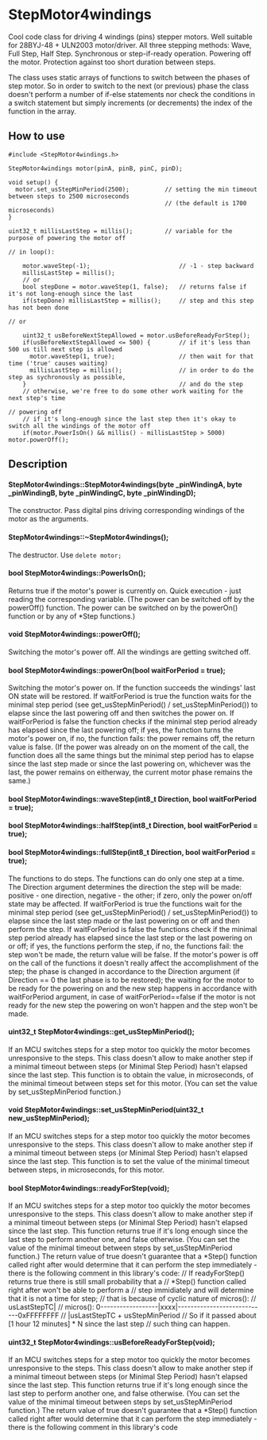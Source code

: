 # StepMotor4windings
Cool code class for driving 4 windings (pins) stepper motors. Well suitable for 28BYJ-48 + ULN2003 motor/driver. All three stepping methods: Wave, Full Step, Half Step. Synchronous or step-if-ready operation. Powering off the motor. Protection against too short duration between steps.

The class uses static arrays of functions to switch between the phases of step motor. So in order to switch to the next (or previous) phase the class doesn't perform a number of if-else statements nor check the conditions in a switch statement but simply increments (or decrements) the index of the function in the array.

## How to use
```
#include <StepMotor4windings.h>

StepMotor4windings motor(pinA, pinB, pinC, pinD);

void setup() {
  motor.set_usStepMinPeriod(2500);          // setting the min timeout between steps to 2500 microseconds
                                            // (the default is 1700 microseconds)
}

uint32_t millisLastStep = millis();         // variable for the purpose of powering the motor off

// in loop():

    motor.waveStep(-1);                         // -1 - step backward
    millisLastStep = millis();
    // or
    bool stepDone = motor.waveStep(1, false);   // returns false if it's not long-enough since the last
    if(stepDone) millisLastStep = millis();     // step and this step has not been done
    
// or

    uint32_t usBeforeNextStepAllowed = motor.usBeforeReadyForStep();
    if(usBeforeNextStepAllowed <= 500) {        // if it's less than 500 us till next step is allowed
      motor.waveStep(1, true);                  // then wait for that time ('true' causes waiting)
      millisLastStep = millis();                // in order to do the step as sychronously as possible,
    }                                           // and do the step
    // otherwise, we're free to do some other work waiting for the next step's time

// powering off
    // if it's long-enough since the last step then it's okay to switch all the windings of the motor off
    if(motor.PowerIsOn() && millis() - millisLastStep > 5000) motor.powerOff();
```

## Description
#### StepMotor4windings::StepMotor4windings(byte _pinWindingA, byte _pinWindingB, byte _pinWindingC, byte _pinWindingD);
The constructor. Pass digital pins driving corresponding windings of the motor as the arguments.

#### StepMotor4windings::~StepMotor4windings();
The destructor. Use `delete motor;`

#### bool StepMotor4windings::PowerIsOn();
Returns true if the motor's power is currently on. Quick execution - just reading the corresponding variable. (The power can be switched off by the powerOff() function. The power can be switched on by the powerOn() function or by any of *Step functions.)

#### void StepMotor4windings::powerOff();
Switching the motor's power off. All the windings are getting switched off.

#### bool StepMotor4windings::powerOn(bool waitForPeriod = true);
Switching the motor's power on. If the function succeeds the windings' last ON state will be restored. If waitForPeriod is true the function waits for the minimal step period (see get_usStepMinPeriod() / set_usStepMinPeriod()) to elapse since the last powering off and then switches the power on. If waitForPeriod is false the function checks if the minimal step period already has elapsed since the last powering off; if yes, the function turns the motor's power on, if no, the function fails: the power remains off, the return value is false. (If the power was already on on the moment of the call, the function does all the same things but the minimal step period has to elapse since the last step made or since the last powering on, whichever was the last, the power remains on eitherway, the current motor phase remains the same.)

#### bool StepMotor4windings::waveStep(int8_t Direction, bool waitForPeriod = true);
#### bool StepMotor4windings::halfStep(int8_t Direction, bool waitForPeriod = true);
#### bool StepMotor4windings::fullStep(int8_t Direction, bool waitForPeriod = true);
The functions to do steps. The functions can do only one step at a time. The Direction argument determines the direction the step will be made: positive - one direction, negative - the other; if zero, only the power on/off state may be affected. If waitForPeriod is true the functions wait for the minimal step period (see get_usStepMinPeriod() / set_usStepMinPeriod()) to elapse since the last step made or the last powering on or off and then perform the step. If waitForPeriod is false the functions check if the minimal step period already has elapsed since the last step or the last powering on or off; if yes, the functions perform the step, if no, the functions fail: the step won't be made, the return value will be false. If the motor's power is off on the call of the functions it doesn't really affect the accomplishment of the step; the phase is changed in accordance to the Direction argument (if Direction == 0 the last phase is to be restored); the waiting for the motor to be ready for the powering on and the new step happens in accordance with waitForPeriod argument, in case of waitForPeriod==false if the motor is not ready for the new step the powering on won't happen and the step won't be made.

#### uint32_t StepMotor4windings::get_usStepMinPeriod();
If an MCU switches steps for a step motor too quickly the motor becomes unresponsive to the steps. This class doesn't allow to make another step if a minimal timeout between steps (or Minimal Step Period) hasn't elapsed since the last step. This function is to obtain the value, in microseconds, of the minimal timeout between steps set for this motor. (You can set the value by set_usStepMinPeriod function.)

#### void StepMotor4windings::set_usStepMinPeriod(uint32_t new_usStepMinPeriod);
If an MCU switches steps for a step motor too quickly the motor becomes unresponsive to the steps. This class doesn't allow to make another step if a minimal timeout between steps (or Minimal Step Period) hasn't elapsed since the last step. This function is to set the value of the minimal timeout between steps, in microseconds, for this motor.

#### bool StepMotor4windings::readyForStep(void);
If an MCU switches steps for a step motor too quickly the motor becomes unresponsive to the steps. This class doesn't allow to make another step if a minimal timeout between steps (or Minimal Step Period) hasn't elapsed since the last step. This function returns true if it's long enough since the last step to perform another one, and false otherwise. (You can set the value of the minimal timeout between steps by set_usStepMinPeriod function.) The return value of true doesn't guarantee that a *Step() function called right after would determine that it can perform the step immediately - there is the following comment in this library's code:
    // If readyForStep() returns true there is still small probability that a
    // *Step() function called right after won't be able to perform a
    // step immidiately and will determine that it is not a time for step;
    // that is because of cyclic nature of micros():
    //                  usLastStepTC|
    // micros(): 0------------------|xxxx|----------------------------0xFFFFFFFF
    //                                   |usLastStepTC + usStepMinPeriod
    // So if it passed about [1 hour 12 minutes] * N since the last step
    // such thing can happen.

#### uint32_t StepMotor4windings::usBeforeReadyForStep(void);
If an MCU switches steps for a step motor too quickly the motor becomes unresponsive to the steps. This class doesn't allow to make another step if a minimal timeout between steps (or Minimal Step Period) hasn't elapsed since the last step. This function returns true if it's long enough since the last step to perform another one, and false otherwise. (You can set the value of the minimal timeout between steps by set_usStepMinPeriod function.) The return value of true doesn't guarantee that a *Step() function called right after would determine that it can perform the step immediately - there is the following comment in this library's code
